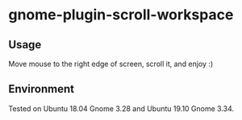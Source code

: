 # gnome-plugin-scroll-workspace
## Usage
Move mouse to the right edge of screen, scroll it, and enjoy :) 

## Environment
Tested on Ubuntu 18.04 Gnome 3.28 and Ubuntu 19.10 Gnome 3.34.
